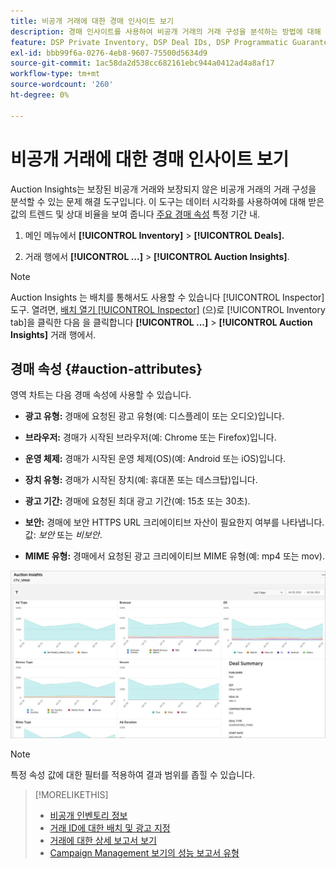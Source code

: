 ```yaml
---
title: 비공개 거래에 대한 경매 인사이트 보기
description: 경매 인사이트를 사용하여 비공개 거래의 거래 구성을 분석하는 방법에 대해 알아봅니다.
feature: DSP Private Inventory, DSP Deal IDs, DSP Programmatic Guaranteed Deals
exl-id: bbb99f6a-0276-4eb8-9607-75500d5634d9
source-git-commit: 1ac58da2d538cc682161ebc944a0412ad4a8af17
workflow-type: tm+mt
source-wordcount: '260'
ht-degree: 0%

---
```


# 비공개 거래에 대한 경매 인사이트 보기

Auction Insights는 보장된 비공개 거래와 보장되지 않은 비공개 거래의 거래 구성을 분석할 수 있는 문제 해결 도구입니다. 이 도구는 데이터 시각화를 사용하여에 대해 받은 값의 트렌드 및 상대 비율을 보여 줍니다 [주요 경매 속성](#auction-attributes) 특정 기간 내.

1. 메인 메뉴에서 **[!UICONTROL Inventory]** > **[!UICONTROL Deals].**

1. 거래 행에서  **[!UICONTROL ...]** > **[!UICONTROL Auction Insights]**.

>[!NOTE]
>
>Auction Insights 는 배치를 통해서도 사용할 수 있습니다 [!UICONTROL Inspector] 도구. 열려면, [배치 열기 [!UICONTROL Inspector]](/help/dsp/campaign-management/reports/placement-details-view.md) (으)로 [!UICONTROL Inventory tab]을 클릭한 다음 을 클릭합니다 **[!UICONTROL ...]** > **[!UICONTROL Auction Insights]** 거래 행에서.

## 경매 속성 {#auction-attributes}

영역 차트는 다음 경매 속성에 사용할 수 있습니다.

* **광고 유형:** 경매에 요청된 광고 유형(예: 디스플레이 또는 오디오)입니다.

* **브라우저:** 경매가 시작된 브라우저(예: Chrome 또는 Firefox)입니다.

* **운영 체제:** 경매가 시작된 운영 체제(OS)(예: Android 또는 iOS)입니다.

* **장치 유형:** 경매가 시작된 장치(예: 휴대폰 또는 데스크탑)입니다.

* **광고 기간:** 경매에 요청된 최대 광고 기간(예: 15초 또는 30초).

* **보안:** 경매에 보안 HTTPS URL 크리에이티브 자산이 필요한지 여부를 나타냅니다. 값: <i>보안</i> 또는 <i>비보안</i>.

* **MIME 유형:** 경매에서 요청된 광고 크리에이티브 MIME 유형(예: mp4 또는 mov).

![경매 인사이트](/help/dsp/assets/auction-insights.png)

>[!NOTE]
>
>특정 속성 값에 대한 필터를 적용하여 결과 범위를 좁힐 수 있습니다.

>[!MORELIKETHIS]
>
>* [비공개 인벤토리 정보](private-inventory-about.md)
>* [거래 ID에 대한 배치 및 광고 지정](deal-id-attach-placements.md)
>* [거래에 대한 상세 보고서 보기](deal-view-report.md)
>* [Campaign Management 보기의 성능 보고서 유형](/help/dsp/campaign-management/reports/campaign-reports-about.md)
